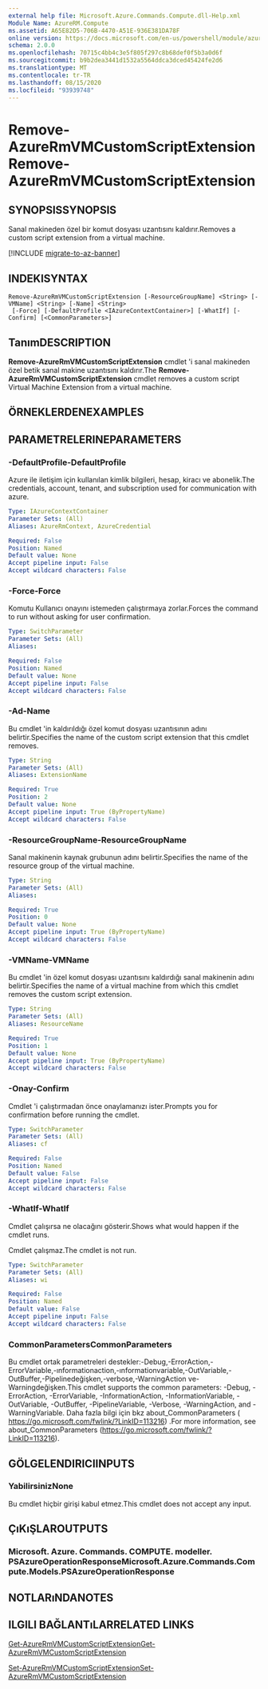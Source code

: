 ```yaml
---
external help file: Microsoft.Azure.Commands.Compute.dll-Help.xml
Module Name: AzureRM.Compute
ms.assetid: A65E82D5-706B-4470-A51E-936E381DA78F
online version: https://docs.microsoft.com/en-us/powershell/module/azurerm.compute/remove-azurermvmcustomscriptextension
schema: 2.0.0
ms.openlocfilehash: 70715c4bb4c3e5f805f297c8b68def0f5b3a0d6f
ms.sourcegitcommit: b9b2dea3441d1532a5564ddca3dced45424fe2d6
ms.translationtype: MT
ms.contentlocale: tr-TR
ms.lasthandoff: 08/15/2020
ms.locfileid: "93939748"
---
```

# <span data-ttu-id="e8bdd-101">Remove-AzureRmVMCustomScriptExtension</span><span class="sxs-lookup"><span data-stu-id="e8bdd-101">Remove-AzureRmVMCustomScriptExtension</span></span>

## <span data-ttu-id="e8bdd-102">SYNOPSIS</span><span class="sxs-lookup"><span data-stu-id="e8bdd-102">SYNOPSIS</span></span>
<span data-ttu-id="e8bdd-103">Sanal makineden özel bir komut dosyası uzantısını kaldırır.</span><span class="sxs-lookup"><span data-stu-id="e8bdd-103">Removes a custom script extension from a virtual machine.</span></span>

[!INCLUDE [migrate-to-az-banner](../../includes/migrate-to-az-banner.md)]

## <span data-ttu-id="e8bdd-104">INDEKI</span><span class="sxs-lookup"><span data-stu-id="e8bdd-104">SYNTAX</span></span>

```
Remove-AzureRmVMCustomScriptExtension [-ResourceGroupName] <String> [-VMName] <String> [-Name] <String>
 [-Force] [-DefaultProfile <IAzureContextContainer>] [-WhatIf] [-Confirm] [<CommonParameters>]
```

## <span data-ttu-id="e8bdd-105">Tanım</span><span class="sxs-lookup"><span data-stu-id="e8bdd-105">DESCRIPTION</span></span>
<span data-ttu-id="e8bdd-106">**Remove-AzureRmVMCustomScriptExtension** cmdlet 'i sanal makineden özel betik sanal makine uzantısını kaldırır.</span><span class="sxs-lookup"><span data-stu-id="e8bdd-106">The **Remove-AzureRmVMCustomScriptExtension** cmdlet removes a custom script Virtual Machine Extension from a virtual machine.</span></span>

## <span data-ttu-id="e8bdd-107">ÖRNEKLERDEN</span><span class="sxs-lookup"><span data-stu-id="e8bdd-107">EXAMPLES</span></span>

## <span data-ttu-id="e8bdd-108">PARAMETRELERINE</span><span class="sxs-lookup"><span data-stu-id="e8bdd-108">PARAMETERS</span></span>

### <span data-ttu-id="e8bdd-109">-DefaultProfile</span><span class="sxs-lookup"><span data-stu-id="e8bdd-109">-DefaultProfile</span></span>
<span data-ttu-id="e8bdd-110">Azure ile iletişim için kullanılan kimlik bilgileri, hesap, kiracı ve abonelik.</span><span class="sxs-lookup"><span data-stu-id="e8bdd-110">The credentials, account, tenant, and subscription used for communication with azure.</span></span>

```yaml
Type: IAzureContextContainer
Parameter Sets: (All)
Aliases: AzureRmContext, AzureCredential

Required: False
Position: Named
Default value: None
Accept pipeline input: False
Accept wildcard characters: False
```

### <span data-ttu-id="e8bdd-111">-Force</span><span class="sxs-lookup"><span data-stu-id="e8bdd-111">-Force</span></span>
<span data-ttu-id="e8bdd-112">Komutu Kullanıcı onayını istemeden çalıştırmaya zorlar.</span><span class="sxs-lookup"><span data-stu-id="e8bdd-112">Forces the command to run without asking for user confirmation.</span></span>

```yaml
Type: SwitchParameter
Parameter Sets: (All)
Aliases: 

Required: False
Position: Named
Default value: None
Accept pipeline input: False
Accept wildcard characters: False
```

### <span data-ttu-id="e8bdd-113">-Ad</span><span class="sxs-lookup"><span data-stu-id="e8bdd-113">-Name</span></span>
<span data-ttu-id="e8bdd-114">Bu cmdlet 'in kaldırıldığı özel komut dosyası uzantısının adını belirtir.</span><span class="sxs-lookup"><span data-stu-id="e8bdd-114">Specifies the name of the custom script extension that this cmdlet removes.</span></span>

```yaml
Type: String
Parameter Sets: (All)
Aliases: ExtensionName

Required: True
Position: 2
Default value: None
Accept pipeline input: True (ByPropertyName)
Accept wildcard characters: False
```

### <span data-ttu-id="e8bdd-115">-ResourceGroupName</span><span class="sxs-lookup"><span data-stu-id="e8bdd-115">-ResourceGroupName</span></span>
<span data-ttu-id="e8bdd-116">Sanal makinenin kaynak grubunun adını belirtir.</span><span class="sxs-lookup"><span data-stu-id="e8bdd-116">Specifies the name of the resource group of the virtual machine.</span></span>

```yaml
Type: String
Parameter Sets: (All)
Aliases: 

Required: True
Position: 0
Default value: None
Accept pipeline input: True (ByPropertyName)
Accept wildcard characters: False
```

### <span data-ttu-id="e8bdd-117">-VMName</span><span class="sxs-lookup"><span data-stu-id="e8bdd-117">-VMName</span></span>
<span data-ttu-id="e8bdd-118">Bu cmdlet 'in özel komut dosyası uzantısını kaldırdığı sanal makinenin adını belirtir.</span><span class="sxs-lookup"><span data-stu-id="e8bdd-118">Specifies the name of a virtual machine from which this cmdlet removes the custom script extension.</span></span>

```yaml
Type: String
Parameter Sets: (All)
Aliases: ResourceName

Required: True
Position: 1
Default value: None
Accept pipeline input: True (ByPropertyName)
Accept wildcard characters: False
```

### <span data-ttu-id="e8bdd-119">-Onay</span><span class="sxs-lookup"><span data-stu-id="e8bdd-119">-Confirm</span></span>
<span data-ttu-id="e8bdd-120">Cmdlet 'i çalıştırmadan önce onaylamanızı ister.</span><span class="sxs-lookup"><span data-stu-id="e8bdd-120">Prompts you for confirmation before running the cmdlet.</span></span>

```yaml
Type: SwitchParameter
Parameter Sets: (All)
Aliases: cf

Required: False
Position: Named
Default value: False
Accept pipeline input: False
Accept wildcard characters: False
```

### <span data-ttu-id="e8bdd-121">-WhatIf</span><span class="sxs-lookup"><span data-stu-id="e8bdd-121">-WhatIf</span></span>
<span data-ttu-id="e8bdd-122">Cmdlet çalışırsa ne olacağını gösterir.</span><span class="sxs-lookup"><span data-stu-id="e8bdd-122">Shows what would happen if the cmdlet runs.</span></span>

<span data-ttu-id="e8bdd-123">Cmdlet çalışmaz.</span><span class="sxs-lookup"><span data-stu-id="e8bdd-123">The cmdlet is not run.</span></span>

```yaml
Type: SwitchParameter
Parameter Sets: (All)
Aliases: wi

Required: False
Position: Named
Default value: False
Accept pipeline input: False
Accept wildcard characters: False
```

### <span data-ttu-id="e8bdd-124">CommonParameters</span><span class="sxs-lookup"><span data-stu-id="e8bdd-124">CommonParameters</span></span>
<span data-ttu-id="e8bdd-125">Bu cmdlet ortak parametreleri destekler:-Debug,-ErrorAction,-ErrorVariable,-ınformationaction,-ınformationvariable,-OutVariable,-OutBuffer,-Pipelinedeğişken,-verbose,-WarningAction ve-Warningdeğişken.</span><span class="sxs-lookup"><span data-stu-id="e8bdd-125">This cmdlet supports the common parameters: -Debug, -ErrorAction, -ErrorVariable, -InformationAction, -InformationVariable, -OutVariable, -OutBuffer, -PipelineVariable, -Verbose, -WarningAction, and -WarningVariable.</span></span> <span data-ttu-id="e8bdd-126">Daha fazla bilgi için bkz about_CommonParameters ( https://go.microsoft.com/fwlink/?LinkID=113216) .</span><span class="sxs-lookup"><span data-stu-id="e8bdd-126">For more information, see about_CommonParameters (https://go.microsoft.com/fwlink/?LinkID=113216).</span></span>

## <span data-ttu-id="e8bdd-127">GÖLGELENDIRICI</span><span class="sxs-lookup"><span data-stu-id="e8bdd-127">INPUTS</span></span>

### <span data-ttu-id="e8bdd-128">Yabilirsiniz</span><span class="sxs-lookup"><span data-stu-id="e8bdd-128">None</span></span>
<span data-ttu-id="e8bdd-129">Bu cmdlet hiçbir girişi kabul etmez.</span><span class="sxs-lookup"><span data-stu-id="e8bdd-129">This cmdlet does not accept any input.</span></span>

## <span data-ttu-id="e8bdd-130">ÇıKıŞLAR</span><span class="sxs-lookup"><span data-stu-id="e8bdd-130">OUTPUTS</span></span>

### <span data-ttu-id="e8bdd-131">Microsoft. Azure. Commands. COMPUTE. modeller. PSAzureOperationResponse</span><span class="sxs-lookup"><span data-stu-id="e8bdd-131">Microsoft.Azure.Commands.Compute.Models.PSAzureOperationResponse</span></span>

## <span data-ttu-id="e8bdd-132">NOTLARıNDA</span><span class="sxs-lookup"><span data-stu-id="e8bdd-132">NOTES</span></span>

## <span data-ttu-id="e8bdd-133">ILGILI BAĞLANTıLAR</span><span class="sxs-lookup"><span data-stu-id="e8bdd-133">RELATED LINKS</span></span>

[<span data-ttu-id="e8bdd-134">Get-AzureRmVMCustomScriptExtension</span><span class="sxs-lookup"><span data-stu-id="e8bdd-134">Get-AzureRmVMCustomScriptExtension</span></span>](./Get-AzureRmVMCustomScriptExtension.md)

[<span data-ttu-id="e8bdd-135">Set-AzureRmVMCustomScriptExtension</span><span class="sxs-lookup"><span data-stu-id="e8bdd-135">Set-AzureRmVMCustomScriptExtension</span></span>](./Set-AzureRmVMCustomScriptExtension.md)
